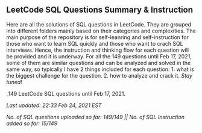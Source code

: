 LeetCode SQL Questions Summary & Instruction
------------------------------------------------------------------
Here are all the solutions of SQL questions in LeetCode. They are grouped into different folders mainly based on their categories and complexities.
The main purpose of the repository is for self-leanring and self-instruction for those who want to learn SQL quickly and those who want to crach SQL interviews.
Hence, the instruction and thinking flow for each question will be provided and it is underway. For all the 149 questions until Feb 17, 2021, some of them are similar questions and can be analyzed and solved in the same way, so typically I have 2 things included for each question: 1. what is the biggest challenge for the question. 2. how to analyze and crack it. _Stay tuned!_

_149 LeetCode SQL questions until Feb 17, 2021.

_Last updated: 22:33 Feb 24, 2021 EST_

_No. of SQL questions uploaded so far: 149/149 || No. of SQL Instruction added so far: 15/149_
